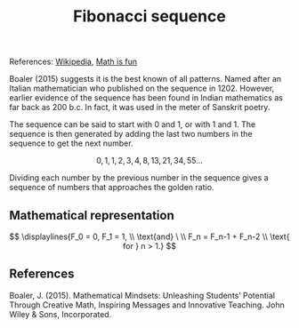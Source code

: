 ﻿---
template: math.html
title: Fibonacci sequence
---
References:  [Wikipedia](https://en.wikipedia.org/wiki/Fibonacci_sequence), [Math is fun](https://www.mathsisfun.com/numbers/fibonacci-sequence.html)

Boaler (2015) suggests it is the best known of all patterns. Named after an Italian mathematician who published on the sequence in 1202. However, earlier evidence of the sequence has been found in Indian mathematics as far back as 200 b.c. In fact, it was used in the meter of Sanskrit poetry.

The sequence can be said to start with 0 and 1, or with 1 and 1. The sequence is then generated by adding the last two numbers in the sequence to get the next number.

$$0, 1, 1, 2, 3, 4, 8, 13, 21, 34, 55...$$


Dividing each number by the previous number in the sequence gives a sequence of numbers that approaches the golden ratio.

## Mathematical representation

$$
\displaylines{F_0 = 0, F_1 = 1, \\ \text{and} \ \\ F_n = F_n-1 + F_n-2 \\ \text{ for } n > 1.} 
$$

## References

Boaler, J. (2015). Mathematical Mindsets: Unleashing Students’ Potential Through Creative Math, Inspiring Messages and Innovative Teaching. John Wiley & Sons, Incorporated.